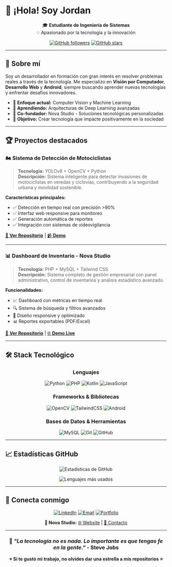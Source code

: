 # 👋 ¡Hola! Soy Jordan

<div align="center">

🎓 **Estudiante de Ingeniería de Sistemas**  
💡 Apasionado por la tecnología y la innovación

[![GitHub followers](https://img.shields.io/github/followers/tuusuario?label=Seguidores&style=social)](https://github.com/tuusuario)
[![GitHub stars](https://img.shields.io/github/stars/tuusuario?label=Stars&style=social)](https://github.com/tuusuario)

</div>

---

## 🚀 Sobre mí

Soy un desarrollador en formación con gran interés en resolver problemas reales a través de la tecnología. Me especializo en **Visión por Computador**, **Desarrollo Web** y **Android**, siempre buscando aprender nuevas tecnologías y enfrentar desafíos innovadores.

- 🔬 **Enfoque actual:** Computer Vision y Machine Learning
- 🌱 **Aprendiendo:** Arquitecturas de Deep Learning avanzadas
- 💼 **Co-fundador:** Nova Studio - Soluciones tecnológicas personalizadas
- 🎯 **Objetivo:** Crear tecnología que impacte positivamente en la sociedad

---

## 🏆 Proyectos destacados

### 🏍️ **Sistema de Detección de Motociclistas**
> **Tecnología:** YOLOv8 + OpenCV + Python  
> **Descripción:** Sistema inteligente para detectar invasiones de motociclistas en veredas y ciclovías, contribuyendo a la seguridad urbana y movilidad sostenible.

**Características principales:**
- ✅ Detección en tiempo real con precisión >90%
- ✅ Interfaz web responsive para monitoreo
- ✅ Generación automática de reportes
- ✅ Integración con sistemas de videovigilancia

[🔗 **Ver Repositorio**](https://github.com/tuusuario/motorcycle-detection) | [📹 **Demo**](https://youtube.com/watch?v=demo)

---

### 📊 **Dashboard de Inventario - Nova Studio**
> **Tecnología:** PHP + MySQL + Tailwind CSS  
> **Descripción:** Sistema completo de gestión empresarial con panel administrativo, control de inventarios y análisis estadístico avanzado.

**Funcionalidades:**
- 📈 Dashboard con métricas en tiempo real
- 🔍 Sistema de búsqueda y filtros avanzados
- 📱 Diseño responsive y optimizado
- 📊 Reportes exportables (PDF/Excel)

[🔗 **Ver Repositorio**](https://github.com/tuusuario/inventory-dashboard) | [🌐 **Demo Live**](https://demo.novastudio.com)

---

## 🛠️ Stack Tecnológico

<div align="center">

### **Lenguajes**
![Python](https://img.shields.io/badge/Python-3776AB?style=for-the-badge&logo=python&logoColor=white)
![PHP](https://img.shields.io/badge/PHP-777BB4?style=for-the-badge&logo=php&logoColor=white)
![Kotlin](https://img.shields.io/badge/Kotlin-0095D5?style=for-the-badge&logo=kotlin&logoColor=white)
![JavaScript](https://img.shields.io/badge/JavaScript-F7DF1E?style=for-the-badge&logo=javascript&logoColor=black)

### **Frameworks & Bibliotecas**
![OpenCV](https://img.shields.io/badge/OpenCV-27338e?style=for-the-badge&logo=OpenCV&logoColor=white)
![TailwindCSS](https://img.shields.io/badge/tailwindcss-%2338B2AC.svg?style=for-the-badge&logo=tailwind-css&logoColor=white)
![Android](https://img.shields.io/badge/Android-3DDC84?style=for-the-badge&logo=android&logoColor=white)

### **Bases de Datos & Herramientas**
![MySQL](https://img.shields.io/badge/MySQL-00000F?style=for-the-badge&logo=mysql&logoColor=white)
![Git](https://img.shields.io/badge/Git-F05032?style=for-the-badge&logo=git&logoColor=white)
![GitHub](https://img.shields.io/badge/GitHub-100000?style=for-the-badge&logo=github&logoColor=white)

</div>

---

## 📈 Estadísticas GitHub

<div align="center">

![Estadísticas de GitHub](https://github-readme-stats.vercel.app/api?username=Jordannx&show_icons=true&theme=radical&hide_border=true)

![Lenguajes más usados](https://github-readme-stats.vercel.app/api/top-langs/?username=Jordannx&layout=compact&theme=radical&hide_border=true)

</div>

---

## 🤝 Conecta conmigo

<div align="center">

[![LinkedIn](https://img.shields.io/badge/LinkedIn-0077B5?style=for-the-badge&logo=linkedin&logoColor=white)](https://linkedin.com/in/tuusuario)
[![Email](https://img.shields.io/badge/Email-D14836?style=for-the-badge&logo=gmail&logoColor=white)](mailto:tu.email@gmail.com)
[![Portfolio](https://img.shields.io/badge/Portfolio-000000?style=for-the-badge&logo=About.me&logoColor=white)](https://tuportfolio.com)

**💼 Nova Studio:** [🌐 Website](https://novastudio.com) | [📧 Contacto](mailto:info@novastudio.com)

</div>

---

<div align="center">

### 💭 *"La tecnología no es nada. Lo importante es que tengas fe en la gente."* - Steve Jobs

**⭐ Si te gustó mi trabajo, no olvides dar una estrella a mis repositorios ⭐**

</div>
